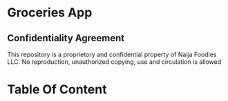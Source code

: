 # Groceries App

## Confidentiality Agreement
This repository is a proprietory and confidential property of Naija Foodies LLC. No reproduction, unauthorized copying, use and circulation is allowed

# Table Of Content
